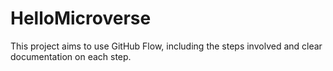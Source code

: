 # HelloMicroverse
This project aims to use GitHub Flow, including the steps involved and clear documentation on each step.
